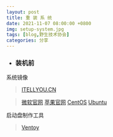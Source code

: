 ```yaml
---
layout: post
title: 重 装 系 统
date: 2021-11-07 08:00:00 +0800
img: setup-system.jpg
tags: [blog,野生技术协会]
categories: 分享
---
```

* ### 装机前

系统镜像

> <a href="https://next.itellyou.cn/" target="_blank">ITELLYOU.CN</a>  

> <a href="https://www.microsoft.com/zh-cn/windows/windows-11/" target="_blank">微软官网</a> <a href="https://support.apple.com/zh-cn/macos/upgrade" target="_blank">苹果官网</a> <a href="https://www.ventoy.net/cn/index.html" target="_blank">CentOS</a> <a href="https://www.ventoy.net/cn/index.html" target="_blank">Ubuntu</a>

启动盘制作工具 

> <a href="https://www.ventoy.net/cn/index.html" target="_blank">Ventoy</a>
